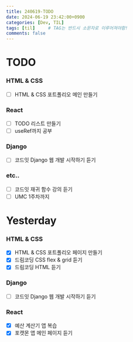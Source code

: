 ```yaml
---
title: 240619-TODO
date: 2024-06-19 23:42:00+0900
categories: [Dev, TIL]
tags: [til]		# TAG는 반드시 소문자로 이루어져야함!
comments: false
---
```


# TODO
### HTML & CSS
- [ ] HTML & CSS 포트폴리오 메인 만들기
### React
- [ ] TODO 리스트 만들기
- [ ] useRef까지 공부
### Django
- [ ] 코드잇 Django 웹 개발 시작하기 듣기
### etc..
- [ ] 코드잇 재귀 함수 강의 듣기
- [ ] UMC 1주차까지

# Yesterday

### HTML & CSS
- [x] HTML & CSS 포트폴리오 페이지 만들기
- [x] 드림코딩 CSS flex & grid 듣기
- [x] 드림코딩 HTML 듣기

### Django
- [ ] 코드잇 Django 웹 개발 시작하기 듣기

### React
- [x] 예산 계산기 앱 복습 
- [x] 포캣몬 앱 메인 페이지 듣기

